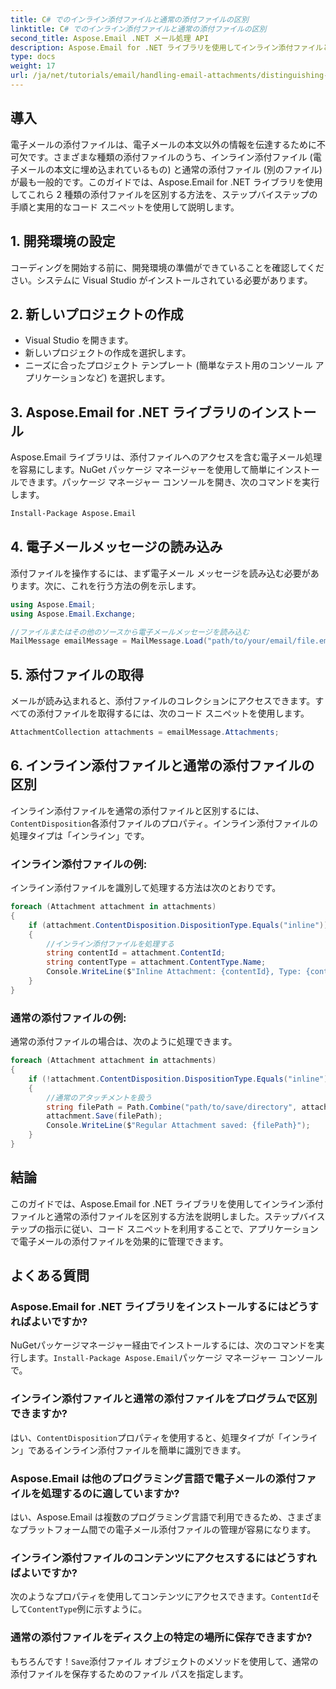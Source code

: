 ```yaml
---
title: C# でのインライン添付ファイルと通常の添付ファイルの区別
linktitle: C# でのインライン添付ファイルと通常の添付ファイルの区別
second_title: Aspose.Email .NET メール処理 API
description: Aspose.Email for .NET ライブラリを使用してインライン添付ファイルと通常の添付ファイルを区別する方法を学習し、電子メール処理の複雑さを詳しく調べます。この包括的なガイドでは、手順を段階的に説明します。
type: docs
weight: 17
url: /ja/net/tutorials/email/handling-email-attachments/distinguishing-inline-and-regular-attachments-in-csharp/
---
```

## 導入

電子メールの添付ファイルは、電子メールの本文以外の情報を伝達するために不可欠です。さまざまな種類の添付ファイルのうち、インライン添付ファイル (電子メールの本文に埋め込まれているもの) と通常の添付ファイル (別のファイル) が最も一般的です。このガイドでは、Aspose.Email for .NET ライブラリを使用してこれら 2 種類の添付ファイルを区別する方法を、ステップバイステップの手順と実用的なコード スニペットを使用して説明します。

## 1. 開発環境の設定

コーディングを開始する前に、開発環境の準備ができていることを確認してください。システムに Visual Studio がインストールされている必要があります。 

## 2. 新しいプロジェクトの作成

- Visual Studio を開きます。
- 新しいプロジェクトの作成を選択します。
- ニーズに合ったプロジェクト テンプレート (簡単なテスト用のコンソール アプリケーションなど) を選択します。

## 3. Aspose.Email for .NET ライブラリのインストール

Aspose.Email ライブラリは、添付ファイルへのアクセスを含む電子メール処理を容易にします。NuGet パッケージ マネージャーを使用して簡単にインストールできます。パッケージ マネージャー コンソールを開き、次のコマンドを実行します。

```bash
Install-Package Aspose.Email
```

## 4. 電子メールメッセージの読み込み

添付ファイルを操作するには、まず電子メール メッセージを読み込む必要があります。次に、これを行う方法の例を示します。

```csharp
using Aspose.Email;
using Aspose.Email.Exchange;

//ファイルまたはその他のソースから電子メールメッセージを読み込む
MailMessage emailMessage = MailMessage.Load("path/to/your/email/file.eml");
```

## 5. 添付ファイルの取得

メールが読み込まれると、添付ファイルのコレクションにアクセスできます。すべての添付ファイルを取得するには、次のコード スニペットを使用します。

```csharp
AttachmentCollection attachments = emailMessage.Attachments;
```

## 6. インライン添付ファイルと通常の添付ファイルの区別

インライン添付ファイルを通常の添付ファイルと区別するには、`ContentDisposition`各添付ファイルのプロパティ。インライン添付ファイルの処理タイプは「インライン」です。

### インライン添付ファイルの例:

インライン添付ファイルを識別して処理する方法は次のとおりです。

```csharp
foreach (Attachment attachment in attachments)
{
    if (attachment.ContentDisposition.DispositionType.Equals("inline"))
    {
        //インライン添付ファイルを処理する
        string contentId = attachment.ContentId;
        string contentType = attachment.ContentType.Name;
        Console.WriteLine($"Inline Attachment: {contentId}, Type: {contentType}");
    }
}
```

### 通常の添付ファイルの例:

通常の添付ファイルの場合は、次のように処理できます。

```csharp
foreach (Attachment attachment in attachments)
{
    if (!attachment.ContentDisposition.DispositionType.Equals("inline"))
    {
        //通常のアタッチメントを扱う
        string filePath = Path.Combine("path/to/save/directory", attachment.Name);
        attachment.Save(filePath);
        Console.WriteLine($"Regular Attachment saved: {filePath}");
    }
}
```

## 結論

このガイドでは、Aspose.Email for .NET ライブラリを使用してインライン添付ファイルと通常の添付ファイルを区別する方法を説明しました。ステップバイステップの指示に従い、コード スニペットを利用することで、アプリケーションで電子メールの添付ファイルを効果的に管理できます。

## よくある質問

### Aspose.Email for .NET ライブラリをインストールするにはどうすればよいですか?
 NuGetパッケージマネージャー経由でインストールするには、次のコマンドを実行します。`Install-Package Aspose.Email`パッケージ マネージャー コンソールで。

### インライン添付ファイルと通常の添付ファイルをプログラムで区別できますか?
はい、`ContentDisposition`プロパティを使用すると、処理タイプが「インライン」であるインライン添付ファイルを簡単に識別できます。

### Aspose.Email は他のプログラミング言語で電子メールの添付ファイルを処理するのに適していますか?
はい、Aspose.Email は複数のプログラミング言語で利用できるため、さまざまなプラットフォーム間での電子メール添付ファイルの管理が容易になります。

### インライン添付ファイルのコンテンツにアクセスするにはどうすればよいですか?
次のようなプロパティを使用してコンテンツにアクセスできます。`ContentId`そして`ContentType`例に示すように。

### 通常の添付ファイルをディスク上の特定の場所に保存できますか?
もちろんです！`Save`添付ファイル オブジェクトのメソッドを使用して、通常の添付ファイルを保存するためのファイル パスを指定します。